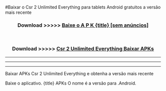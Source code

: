 #Baixar o Csr 2 Unlimited Everything   para tablets Android gratuitos a versão mais recente


<div align="center">
<h3>Download >>>>> <a href="https://pt-web.web.app/?pt= {title}">Baixe o A P K {title} [sem anúncios]</a></h3><br>

<h3>Download >>>>> <a href="https://pt-web.web.app/?pt= {title}">Csr 2 Unlimited Everything  Baixar APKs</a></h3>
</div>

----------------------------------------------------------

----------------------------------------------------------

----------------------------------------------------------

Baixar APKs Csr 2 Unlimited Everything  e obtenha a versão mais recente

Baixe o aplicativo. {title} APKs O nome é a versão para .Android.


